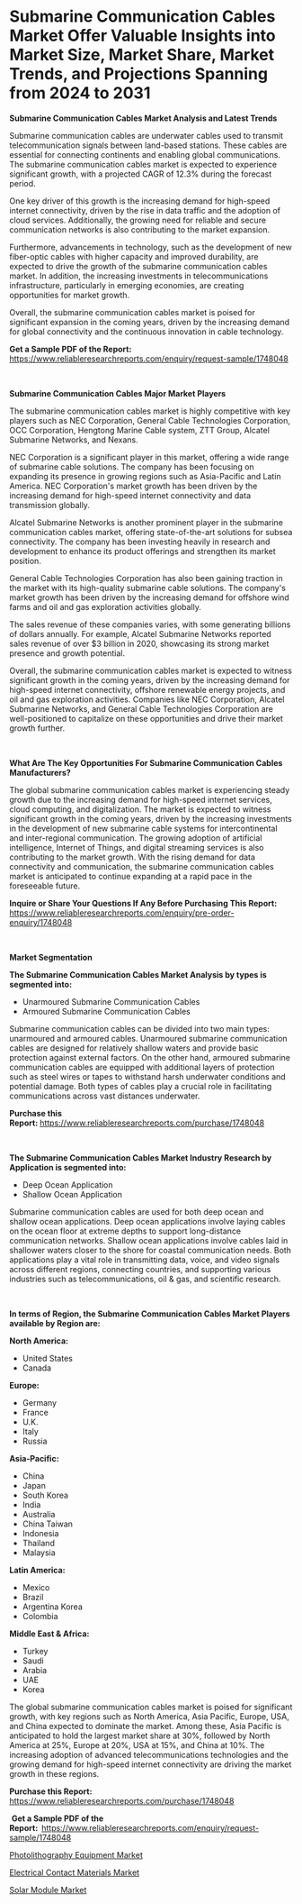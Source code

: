 <p><h1>Submarine Communication Cables Market Offer Valuable Insights into Market Size, Market Share, Market Trends, and Projections Spanning from 2024 to 2031</h1></p><p><strong>Submarine Communication Cables Market Analysis and Latest Trends</strong></p>
<p><p>Submarine communication cables are underwater cables used to transmit telecommunication signals between land-based stations. These cables are essential for connecting continents and enabling global communications. The submarine communication cables market is expected to experience significant growth, with a projected CAGR of 12.3% during the forecast period. </p><p>One key driver of this growth is the increasing demand for high-speed internet connectivity, driven by the rise in data traffic and the adoption of cloud services. Additionally, the growing need for reliable and secure communication networks is also contributing to the market expansion.</p><p>Furthermore, advancements in technology, such as the development of new fiber-optic cables with higher capacity and improved durability, are expected to drive the growth of the submarine communication cables market. In addition, the increasing investments in telecommunications infrastructure, particularly in emerging economies, are creating opportunities for market growth.</p><p>Overall, the submarine communication cables market is poised for significant expansion in the coming years, driven by the increasing demand for global connectivity and the continuous innovation in cable technology.</p></p>
<p><strong>Get a Sample PDF of the Report:&nbsp;</strong> <a href="https://www.reliableresearchreports.com/enquiry/request-sample/1748048">https://www.reliableresearchreports.com/enquiry/request-sample/1748048</a></p>
<p>&nbsp;</p>
<p><strong>Submarine Communication Cables Major Market Players</strong></p>
<p><p>The submarine communication cables market is highly competitive with key players such as NEC Corporation, General Cable Technologies Corporation, OCC Corporation, Hengtong Marine Cable system, ZTT Group, Alcatel Submarine Networks, and Nexans.</p><p>NEC Corporation is a significant player in this market, offering a wide range of submarine cable solutions. The company has been focusing on expanding its presence in growing regions such as Asia-Pacific and Latin America. NEC Corporation's market growth has been driven by the increasing demand for high-speed internet connectivity and data transmission globally.</p><p>Alcatel Submarine Networks is another prominent player in the submarine communication cables market, offering state-of-the-art solutions for subsea connectivity. The company has been investing heavily in research and development to enhance its product offerings and strengthen its market position.</p><p>General Cable Technologies Corporation has also been gaining traction in the market with its high-quality submarine cable solutions. The company's market growth has been driven by the increasing demand for offshore wind farms and oil and gas exploration activities globally.</p><p>The sales revenue of these companies varies, with some generating billions of dollars annually. For example, Alcatel Submarine Networks reported sales revenue of over $3 billion in 2020, showcasing its strong market presence and growth potential.</p><p>Overall, the submarine communication cables market is expected to witness significant growth in the coming years, driven by the increasing demand for high-speed internet connectivity, offshore renewable energy projects, and oil and gas exploration activities. Companies like NEC Corporation, Alcatel Submarine Networks, and General Cable Technologies Corporation are well-positioned to capitalize on these opportunities and drive their market growth further.</p></p>
<p>&nbsp;</p>
<p><strong>What Are The Key Opportunities For Submarine Communication Cables Manufacturers?</strong></p>
<p><p>The global submarine communication cables market is experiencing steady growth due to the increasing demand for high-speed internet services, cloud computing, and digitalization. The market is expected to witness significant growth in the coming years, driven by the increasing investments in the development of new submarine cable systems for intercontinental and inter-regional communication. The growing adoption of artificial intelligence, Internet of Things, and digital streaming services is also contributing to the market growth. With the rising demand for data connectivity and communication, the submarine communication cables market is anticipated to continue expanding at a rapid pace in the foreseeable future.</p></p>
<p><strong>Inquire or Share Your Questions If Any Before Purchasing This Report:</strong> <a href="https://www.reliableresearchreports.com/enquiry/pre-order-enquiry/1748048">https://www.reliableresearchreports.com/enquiry/pre-order-enquiry/1748048</a></p>
<p>&nbsp;</p>
<p><strong>Market Segmentation</strong></p>
<p><strong>The Submarine Communication Cables Market Analysis by types is segmented into:</strong></p>
<p><ul><li>Unarmoured Submarine Communication Cables</li><li>Armoured Submarine Communication Cables</li></ul></p>
<p><p>Submarine communication cables can be divided into two main types: unarmoured and armoured cables. Unarmoured submarine communication cables are designed for relatively shallow waters and provide basic protection against external factors. On the other hand, armoured submarine communication cables are equipped with additional layers of protection such as steel wires or tapes to withstand harsh underwater conditions and potential damage. Both types of cables play a crucial role in facilitating communications across vast distances underwater.</p></p>
<p><strong>Purchase this Report:&nbsp;</strong><a href="https://www.reliableresearchreports.com/purchase/1748048">https://www.reliableresearchreports.com/purchase/1748048</a></p>
<p>&nbsp;</p>
<p><strong>The Submarine Communication Cables Market Industry Research by Application is segmented into:</strong></p>
<p><ul><li>Deep Ocean Application</li><li>Shallow Ocean Application</li></ul></p>
<p><p>Submarine communication cables are used for both deep ocean and shallow ocean applications. Deep ocean applications involve laying cables on the ocean floor at extreme depths to support long-distance communication networks. Shallow ocean applications involve cables laid in shallower waters closer to the shore for coastal communication needs. Both applications play a vital role in transmitting data, voice, and video signals across different regions, connecting countries, and supporting various industries such as telecommunications, oil & gas, and scientific research.</p></p>
<p>&nbsp;</p>
<p><strong>In terms of Region, the Submarine Communication Cables Market Players available by Region are:</strong></p>
<p>
    <p> <strong> North America: </strong>
        <ul>
            <li>United States</li>
            <li>Canada</li>
        </ul>
        </p> 
    <p> <strong> Europe: </strong>
        <ul>
            <li>Germany</li>
            <li>France</li>
            <li>U.K.</li>
            <li>Italy</li>
            <li>Russia</li>
        </ul>
        </p> 
    <p> <strong> Asia-Pacific: </strong>
        <ul>
            <li>China</li>
            <li>Japan</li>
            <li>South Korea</li>
            <li>India</li>
            <li>Australia</li>
            <li>China Taiwan</li>
            <li>Indonesia</li>
            <li>Thailand</li>
            <li>Malaysia</li>
        </ul>
        </p> 
    <p> <strong> Latin America: </strong>
        <ul>
            <li>Mexico</li>
            <li>Brazil</li>
            <li>Argentina Korea</li>
            <li>Colombia</li>
        </ul>
        </p> 
    <p> <strong> Middle East & Africa: </strong>
        <ul>
            <li>Turkey</li>
            <li>Saudi</li>
            <li>Arabia</li>
            <li>UAE</li>
            <li>Korea</li>
        </ul>
    </p>
    </p>
<p><p>The global submarine communication cables market is poised for significant growth, with key regions such as North America, Asia Pacific, Europe, USA, and China expected to dominate the market. Among these, Asia Pacific is anticipated to hold the largest market share at 30%, followed by North America at 25%, Europe at 20%, USA at 15%, and China at 10%. The increasing adoption of advanced telecommunications technologies and the growing demand for high-speed internet connectivity are driving the market growth in these regions.</p></p>
<p><strong>Purchase this Report: </strong><a href="https://www.reliableresearchreports.com/purchase/1748048">https://www.reliableresearchreports.com/purchase/1748048</a></p>
<p>&nbsp;<strong>Get a Sample PDF of the Report:&nbsp;&nbsp;</strong><a href="https://www.reliableresearchreports.com/enquiry/request-sample/1748048">https://www.reliableresearchreports.com/enquiry/request-sample/1748048</a></p>
<p><strong></strong></p>
<p><p><a href="https://github.com/Angelnienowdseej3e45z3p8c/Market-Research-Report-List-1/blob/main/photolithography-equipment-market.md">Photolithography Equipment Market</a></p><p><a href="https://github.com/eeaveuhhh/Market-Research-Report-List-2/blob/main/electrical-contact-materials-market.md">Electrical Contact Materials Market</a></p><p><a href="https://github.com/brentleyjimmiealvaradoz4l1rea/Market-Research-Report-List-1/blob/main/solar-module-market.md">Solar Module Market</a></p></p>